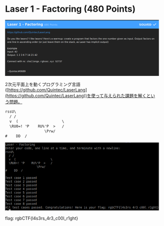 # Laser 1 - Factoring (480 Points)

![problem](problem.png)

2次元平面上を動くプログラミング言語([https://github.com/Quintec/LaserLang](https://github.com/Quintec/LaserLang))を使って与えられた課題を解くという問題。

```
rssU\
  / /
  v  (                    \
  \RU0=! ⌝P    RU%⌝P  >   /
                  \Prw/
#    DD  /
```

![](a.png)

flag: rgbCTF{l4s3rs_4r3_c00l_r1ght}
